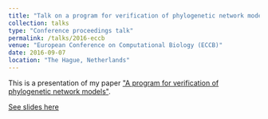 ```yaml
---
title: "Talk on a program for verification of phylogenetic network models"
collection: talks
type: "Conference proceedings talk"
permalink: /talks/2016-eccb
venue: "European Conference on Computational Biology (ECCB)"
date: 2016-09-07
location: "The Hague, Netherlands"
---
```


This is a presentation of my paper ["A program for verification of phylogenetic network models"](https://academic.oup.com/bioinformatics/article/32/17/i503/2450798).

[See slides here](https://f1000research.com/slides/5-2345)
